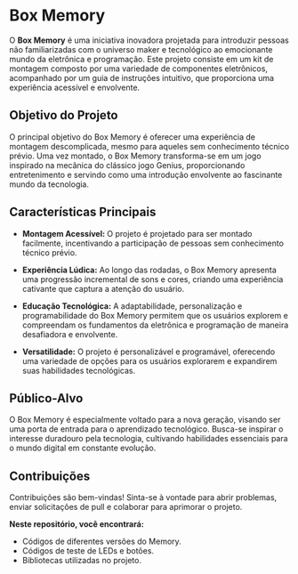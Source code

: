 # Box Memory

O **Box Memory** é uma iniciativa inovadora projetada para introduzir pessoas não familiarizadas com o universo maker e tecnológico ao emocionante mundo da eletrônica e programação. Este projeto consiste em um kit de montagem composto por uma variedade de componentes eletrônicos, acompanhado por um guia de instruções intuitivo, que proporciona uma experiência acessível e envolvente.

## Objetivo do Projeto

O principal objetivo do Box Memory é oferecer uma experiência de montagem descomplicada, mesmo para aqueles sem conhecimento técnico prévio. Uma vez montado, o Box Memory transforma-se em um jogo inspirado na mecânica do clássico jogo Genius, proporcionando entretenimento e servindo como uma introdução envolvente ao fascinante mundo da tecnologia.

## Características Principais

- **Montagem Acessível:** O projeto é projetado para ser montado facilmente, incentivando a participação de pessoas sem conhecimento técnico prévio.

- **Experiência Lúdica:** Ao longo das rodadas, o Box Memory apresenta uma progressão incremental de sons e cores, criando uma experiência cativante que captura a atenção do usuário.

- **Educação Tecnológica:** A adaptabilidade, personalização e programabilidade do Box Memory permitem que os usuários explorem e compreendam os fundamentos da eletrônica e programação de maneira desafiadora e envolvente.

- **Versatilidade:** O projeto é personalizável e programável, oferecendo uma variedade de opções para os usuários explorarem e expandirem suas habilidades tecnológicas.

## Público-Alvo

O Box Memory é especialmente voltado para a nova geração, visando ser uma porta de entrada para o aprendizado tecnológico. Busca-se inspirar o interesse duradouro pela tecnologia, cultivando habilidades essenciais para o mundo digital em constante evolução.

## Contribuições

Contribuições são bem-vindas! Sinta-se à vontade para abrir problemas, enviar solicitações de pull e colaborar para aprimorar o projeto.


**Neste repositório, você encontrará:**

- Códigos de diferentes versões do Memory.
- Códigos de teste de LEDs e botões.
- Bibliotecas utilizadas no projeto.
